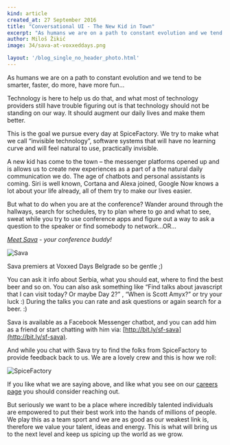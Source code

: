 ```yaml
---
kind: article
created_at: 27 September 2016
title: "Conversational UI - The New Kid in Town"
excerpt: "As humans we are on a path to constant evolution and we tend to be smarter, faster, do more, have more fun…"
author: Miloš Žikić
image: 34/sava-at-voxxeddays.png

layout: '/blog_single_no_header_photo.html'
---
```


As humans we are on a path to constant evolution and we tend to be smarter, faster, do more, have more fun…

Technology is here to help us do that, and what most of technology providers still have trouble figuring out is that technology should not be standing on our way. It should augment our daily lives and make them better. 

This is the goal we pursue every day at SpiceFactory. We try to make what we call “invisible technology”, software systems that will have no learning curve and will feel natural to use, practically invisible.

A new kid has come to the town – the messenger platforms opened up and is allows us to create new experiences as a part of a the natural daily communication we do. The age of chatbots and personal assistants is coming. Siri is well known, Cortana and Alexa joined, Google Now knows a lot about your life already, all of them try to make our lives easier. 

But what to do when you are at the conference? Wander around through the hallways, search for schedules, try to plan where to go and what to see, sweat while you try to use conference apps and figure out a way to ask a question to the speaker or find somebody to network…OR…

*[Meet Sava](http://savabot.com) - your conference buddy!*

![Sava](../34/sava-at-voxxeddays.png)

Sava premiers at Voxxed Days Belgrade so be gentle ;)

You can ask it info about Serbia, what you should eat, where to find the best beer and so on. You can also ask something like “Find talks about javascript that I can visit today? Or maybe Day 2?” , “When is Scott Amyx?” or try your luck :)  During the talks you can rate and ask questions or again search for a beer. :)

Sava is available as a Facebook Messenger chatbot, and you can add him as a friend or start chatting with him via: [http://bit.ly/sf-sava](http://bit.ly/sf-sava).

And while you chat with Sava try to find the folks from SpiceFactory to provide feedback back to us. We are a lovely crew and this is how we roll:

![SpiceFactory](../34/SpiceFactory-VoxxedDays.jpg)

If you like what we are saying above, and like what you see on our [careers page](http://spicefactory.co/careers/) you should consider reaching out. 

But seriously we want to be a place where incredibly talented individuals are empowered to put their best work into the hands of millions of people. We play this as a team sport and we are as good as our weakest link is, therefore we value your talent, ideas and energy. This is what will bring us to the next level and keep us spicing up the world as we grow.


